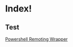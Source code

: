 # Index!

## Test

[Powershell Remoting Wrapper](/_posts/2019-06-13-powershell-remoting-wrapper.md)

